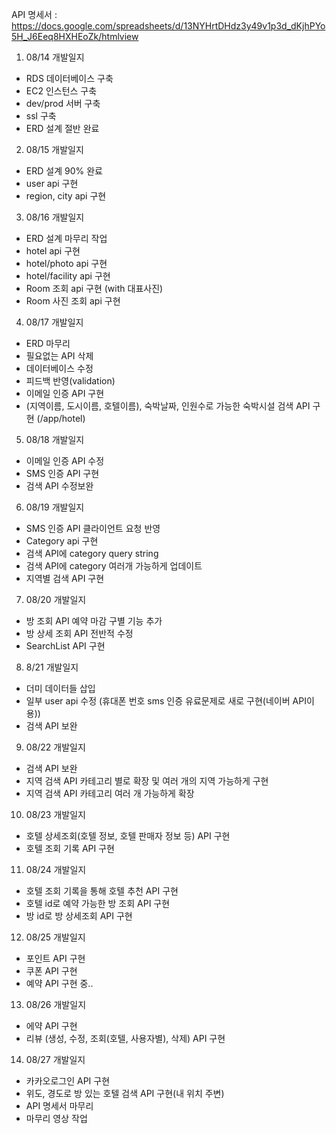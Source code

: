 API 명세서 : 
https://docs.google.com/spreadsheets/d/13NYHrtDHdz3y49v1p3d_dKjhPYo5H_J6Eeq8HXHEoZk/htmlview 


1. 08/14 개발일지
- RDS 데이터베이스 구축
- EC2 인스턴스 구축
- dev/prod 서버 구축
- ssl 구축
- ERD 설계 절반 완료


2. 08/15 개발일지
- ERD 설계 90% 완료
- user api 구현
- region, city api 구현


3. 08/16 개발일지
- ERD 설계 마무리 작업
- hotel api 구현
- hotel/photo api 구현
- hotel/facility api 구현
- Room 조회 api 구현 (with 대표사진)
- Room 사진 조회 api 구현


4. 08/17 개발일지
- ERD 마무리
- 필요없는 API 삭제
- 데이터베이스 수정
- 피드백 반영(validation)
- 이메일 인증 API 구현
- (지역이름, 도시이름, 호텔이름), 숙박날짜, 인원수로 가능한 숙박시설 검색 API 구현 (/app/hotel)
  

5. 08/18 개발일지
- 이메일 인증 API 수정
- SMS 인증 API 구현
- 검색 API 수정보완


6. 08/19 개발일지
- SMS 인증 API 클라이언트 요청 반영
- Category api 구현
- 검색 API에 category query string 
- 검색 API에 category 여러개 가능하게 업데이트
- 지역별 검색 API 구현


7. 08/20 개발일지
- 방 조회 API 예약 마감 구별 기능 추가
- 방 상세 조회 API 전반적 수정
- SearchList API 구현


8. 8/21 개발일지
- 더미 데이터들 삽입
- 일부 user api 수정 (휴대폰 번호 sms 인증 유료문제로 새로 구현(네이버 API이용))
- 검색 API 보완

9. 08/22 개발일지
- 검색 API 보완 
- 지역 검색 API 카테고리 별로 확장 및 여러 개의 지역 가능하게 구현
- 지역 검색 API 카테고리 여러 개 가능하게 확장

10. 08/23 개발일지
- 호텔 상세조회(호텔 정보, 호텔 판매자 정보 등) API 구현
- 호텔 조회 기록 API 구현

11. 08/24 개발일지
- 호텔 조회 기록을 통해 호텔 추천 API 구현
- 호텔 id로 예약 가능한 방 조회 API 구현
- 방 id로 방 상세조회 API 구현

12. 08/25 개발일지
- 포인트 API 구현
- 쿠폰 API 구현
- 예약 API 구현 중..

13. 08/26 개발일지
- 에약 API 구현
- 리뷰 (생성, 수정, 조회(호텔, 사용자별), 삭제) API 구현

14. 08/27 개발일지
- 카카오로그인 API 구현
- 위도, 경도로 방 있는 호텔 검색 API 구현(내 위치 주변)
- API 명세서 마무리
- 마무리 영상 작업
